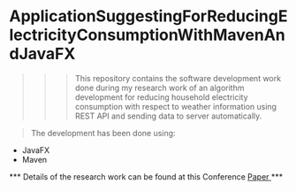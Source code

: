 # ApplicationSuggestingForReducingElectricityConsumptionWithMavenAndJavaFX

>>> This repository contains the software development work done during my research work of an algorithm development for reducing household electricity consumption with respect to weather information using REST API and sending data to server automatically.

> The development has been done using: 
- JavaFX
- Maven 

*** Details of the research work can be found at this Conference <a href="https://ieeexplore.ieee.org/document/8117168"> Paper </a> ***  
